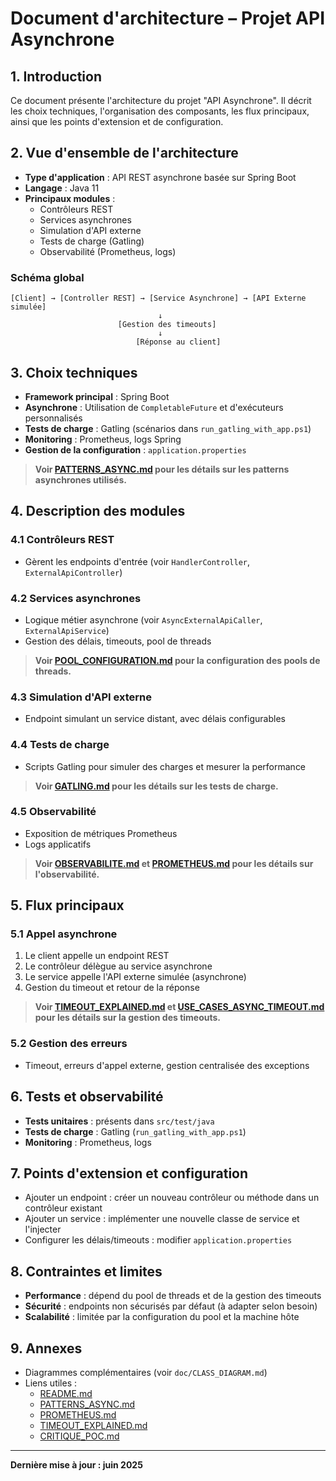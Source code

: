 # Document d'architecture – Projet API Asynchrone

## 1. Introduction

Ce document présente l'architecture du projet "API Asynchrone". Il décrit les choix techniques, l'organisation des composants, les flux principaux, ainsi que les points d'extension et de configuration.

## 2. Vue d'ensemble de l'architecture

- **Type d'application** : API REST asynchrone basée sur Spring Boot
- **Langage** : Java 11
- **Principaux modules** :
  - Contrôleurs REST
  - Services asynchrones
  - Simulation d'API externe
  - Tests de charge (Gatling)
  - Observabilité (Prometheus, logs)

### Schéma global

```
[Client] → [Controller REST] → [Service Asynchrone] → [API Externe simulée]
                                 ↓
                        [Gestion des timeouts]
                                 ↓
                            [Réponse au client]
```

## 3. Choix techniques

- **Framework principal** : Spring Boot
- **Asynchrone** : Utilisation de `CompletableFuture` et d'exécuteurs personnalisés
- **Tests de charge** : Gatling (scénarios dans `run_gatling_with_app.ps1`)
- **Monitoring** : Prometheus, logs Spring
- **Gestion de la configuration** : `application.properties`

> **Voir [PATTERNS_ASYNC.md](PATTERNS_ASYNC.md) pour les détails sur les patterns asynchrones utilisés.**

## 4. Description des modules

### 4.1 Contrôleurs REST
- Gèrent les endpoints d'entrée (voir `HandlerController`, `ExternalApiController`)

### 4.2 Services asynchrones
- Logique métier asynchrone (voir `AsyncExternalApiCaller`, `ExternalApiService`)
- Gestion des délais, timeouts, pool de threads

> **Voir [POOL_CONFIGURATION.md](POOL_CONFIGURATION.md) pour la configuration des pools de threads.**

### 4.3 Simulation d'API externe
- Endpoint simulant un service distant, avec délais configurables

### 4.4 Tests de charge
- Scripts Gatling pour simuler des charges et mesurer la performance

> **Voir [GATLING.md](GATLING.md) pour les détails sur les tests de charge.**

### 4.5 Observabilité
- Exposition de métriques Prometheus
- Logs applicatifs

> **Voir [OBSERVABILITE.md](OBSERVABILITE.md) et [PROMETHEUS.md](PROMETHEUS.md) pour les détails sur l'observabilité.**

## 5. Flux principaux

### 5.1 Appel asynchrone
1. Le client appelle un endpoint REST
2. Le contrôleur délègue au service asynchrone
3. Le service appelle l'API externe simulée (asynchrone)
4. Gestion du timeout et retour de la réponse

> **Voir [TIMEOUT_EXPLAINED.md](TIMEOUT_EXPLAINED.md) et [USE_CASES_ASYNC_TIMEOUT.md](USE_CASES_ASYNC_TIMEOUT.md) pour les détails sur la gestion des timeouts.**

### 5.2 Gestion des erreurs
- Timeout, erreurs d'appel externe, gestion centralisée des exceptions

## 6. Tests et observabilité

- **Tests unitaires** : présents dans `src/test/java`
- **Tests de charge** : Gatling (`run_gatling_with_app.ps1`)
- **Monitoring** : Prometheus, logs

## 7. Points d'extension et configuration

- Ajouter un endpoint : créer un nouveau contrôleur ou méthode dans un contrôleur existant
- Ajouter un service : implémenter une nouvelle classe de service et l'injecter
- Configurer les délais/timeouts : modifier `application.properties`

## 8. Contraintes et limites

- **Performance** : dépend du pool de threads et de la gestion des timeouts
- **Sécurité** : endpoints non sécurisés par défaut (à adapter selon besoin)
- **Scalabilité** : limitée par la configuration du pool et la machine hôte

## 9. Annexes

- Diagrammes complémentaires (voir `doc/CLASS_DIAGRAM.md`)
- Liens utiles :
  - [README.md](../README.md)
  - [PATTERNS_ASYNC.md](PATTERNS_ASYNC.md)
  - [PROMETHEUS.md](PROMETHEUS.md)
  - [TIMEOUT_EXPLAINED.md](TIMEOUT_EXPLAINED.md)
  - [CRITIQUE_POC.md](CRITIQUE_POC.md)

---

**Dernière mise à jour : juin 2025** 